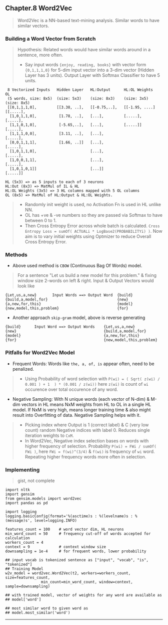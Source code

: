 
## Chapter.8 Word2Vec

> Word2Vec is a NN-based text-mining analysis. Similar words to have similar vectors.

### Building a Word Vector from Scratch

> Hypothesis: Related words would have similar words around in a sentence, more often.
> * Say input words `{enjoy, reading, books}` with vector form `{0,1,1,1,0}` for 5-dim input vector into a 3-dim vector (Hidden Layer has 3 units). Output Layer with Softmax Classifier to have 5 units.

```
 8 Vectorized Inputs   Hidden Layer   HL:Output      HL:OL Weights   OL
 (5 words, size: 8x5)  (size: 5x3)    (size: 8x3)    (size: 3x5)     (size: 8x5)
 [[0,1,1,1,0],         [[3.38, ..],   [[-0.75,..],   [[-1.95, ....]  [[.....],
  [1,0,1,1,0],          [1.78, ..],   [...],         [.....],        [.....],
  [1,1,0,1,0],          [-5.65,..],   [...],         [.....]]        [.....],
  [1,1,1,0,0],          [3.11, ..],   [...],                         [.....],
  [0,0,1,1,1],          [1.66, ..]]   [...],                         [.....],
  [1,0,1,1,0],                        [...],                         [.....],
  [1,0,0,1,1],                        [...],                         [.....],
  [1,0,1,0,1]]                        [...]]                         [.....]]

HL (5x3) => as 5 inputs to each of 3 neurons
HL:Out (8x3) => MatMul of IL & HL
HL:OL Weights (3x5) => 3 HL columns mapped with 5 OL columns
OL (8x5) => MatMul of HL:Output & HL:OL Weights.
```

> * Randomly init weight is used, no Activation Fn is used in HL unlike NN.
> * OL has +ve & -ve numbers so they are passed via Softmax to have between 0 to 1.
> * Then Cross Entropy Error across whole batch is calculated. `Cross Entropy Loss = sumOf( ACTUALi * LogBase2(PROBABILITYi) )`.
> Now aim is to vary initial weights using Optmizer to reduce Overall Cross Entropy Error.


### Methods

* Above used method is `CBOW` (Continuous Bag Of Words) model.

> For a sentence "Let us build a new model for this problem." & fixing window size 2-words on left & right.
> Input & Output Vectors would look like

```
{Let,us,a,new}       Input Words ==> Output Word  {build}
{build,a,model,for}                               {new}
{a,new,for,this}                                  {model}
{new,model,this,problem}                          {for}
```

* Another approach `skip-gram` model, above is reverse generating

```
{build}      Input Word ==> Output Words    {Let,us,a,new}
{new}                                       {build,a,model,for}
{model}                                     {a,new,for,this}
{for}                                       {new,model,this,problem}
```


### Pitfalls for Word2Vec Model

* Frequent Words: Words like `the, a, of, is` appear often, need to be penalized.

> * Using Probability of word selection with `P(wi) = ( Sqrt( z(wi) / 0.001 ) + 1  ) * (0.001 / z(wi))`
> here `z(wi)` is count of `wi` occurence over total occurence of any word.

* Negative Sampling: With N unique words (each vector of N-dim) & M-dim vectors in HL means NxM weights from HL to OL in a single HL model. If NxM is very high, means longer training time & also might result into Overfitting of data. Negative Sampling helps with it.

> * Picking index where Output is 1 (correct label) & C (very low count) random Negative indices with label 0. Reduces single iteration weights to `CxM`.
> * In Word2Vec, Negative index selection bases on words with higher frequency of selection. Probability `P(wi) = FWi / sumOf( FWi )`, here `FWi = f(wi)^(3/4)` & `f(wi)` is frequency of `wi` word.
> Repeating higher frequency words more often in selection.


### Implementing

> gist, not complete

```
import nltk
import gensim
from gensim.models import word2vec
import pandas as pd

import logging
logging.basicConfig(format='%(asctime)s : %(levelname)s : %(message)s', level=logging.INFO)

features_count = 100    # word vector dim, HL neurons
min_word_count = 50     # frequency cut-off of words accepted for calculation
workers_count = 4
context = 9             # context window size
downsampling = 1e-4     # for frequent words, lower probability

## input vocab is tokenized sentence as ["input", "vocab", "is", "tokenized"]
## Training Model
w2v_model = word2vec.Word2Vec(t2, workers=workers_count, size=features_count,
                min_count=min_word_count, window=context, sample=downsampling)

## with trained model, vector of weights for any word are available as
## model['word']

## most similar word to given word as
## model.most_similar('word')
```

---
